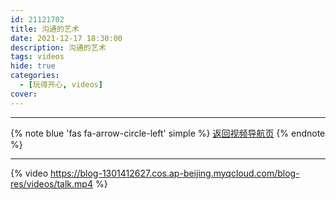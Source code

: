 ```yaml
---
id: 21121702
title: 沟通的艺术
date: 2021-12-17 18:30:00
description: 沟通的艺术
tags: videos
hide: true
categories: 
  - [玩得开心, videos]
cover:
---
```

***
{% note blue 'fas fa-arrow-circle-left' simple %}
[返回视频导航页](https://blog.mqawa.com/videos/)
{% endnote %}
***
{% video https://blog-1301412627.cos.ap-beijing.myqcloud.com/blog-res/videos/talk.mp4 %}